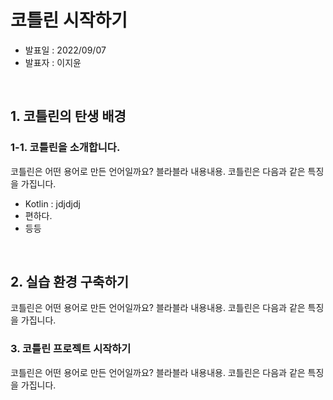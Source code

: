 # 코틀린 시작하기
- 발표일 : 2022/09/07
- 발표자 : 이지윤
<br>

## 1. 코틀린의 탄생 배경
### 1-1. 코틀린을 소개합니다.
코틀린은 어떤 용어로 만든 언어일까요? 블라블라 내용내용.
코틀린은 다음과 같은 특징을 가집니다.
- Kotlin : jdjdjdj
- 편하다.
- 등등
<br>

## 2. 실습 환경 구축하기
코틀린은 어떤 용어로 만든 언어일까요? 블라블라 내용내용.
코틀린은 다음과 같은 특징을 가집니다.
<br>

### 3. 코틀린 프로젝트 시작하기
코틀린은 어떤 용어로 만든 언어일까요? 블라블라 내용내용.
코틀린은 다음과 같은 특징을 가집니다.


